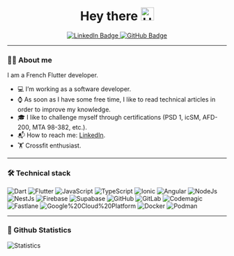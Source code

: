 <!-- Title start -->
<h1 align="center">
    Hey there
    <img src="https://media.giphy.com/media/hvRJCLFzcasrR4ia7z/giphy.gif" width="30px" alt="Hello"/>
</h1>
<!-- Title end -->

<!-- Badges start -->
<div align="center">
  <a href="https://www.linkedin.com/in/florentin-bouchez-258455131/">
    <img src="https://img.shields.io/badge/LinkedIn-blue?style=flat-square&logo=linkedin&logoColor=white" alt="LinkedIn Badge"/>
  </a>
  <a href="https://github.com/iTEEECH">
    <img src="https://img.shields.io/badge/GitHub-000000?style=flat-square&logo=GitHub&logoColor=white" alt="GitHub Badge"/>
  </a>
</div>
<!-- Badges end -->

<!-- Counter start -->
<div align="center">
<img src="https://komarev.com/ghpvc/?username=iTEEECH&style=flat-square&color=blue" alt=""/>
</div>
<!-- Counter end -->

---

### 👨‍💻 About me

I am a French Flutter developer.

- 💻 I’m working as a software developer.
- ⌚️ As soon as I have some free time, I like to read technical articles in order to improve my knowledge.
- 🎓 I like to challenge myself through certifications (PSD 1, icSM, AFD-200, MTA 98-382, etc.).
- 📬 How to reach me: [LinkedIn](https://www.linkedin.com/in/florentin-bouchez-258455131/).
- 🏋️‍ Crossfit enthusiast.

--- 

### 🛠 Technical stack

<!-- Technical stack start -->
![Dart](https://img.shields.io/badge/Dart-%2302569B.svg?style=flat-square&logo=Dart&logoColor=white)
![Flutter](https://img.shields.io/badge/Flutter-%2302569B.svg?style=flat-square&logo=Flutter&logoColor=white)
![JavaScript](https://img.shields.io/badge/JavaScript-yellow.svg?style=flat-square&logo=JavaScript&logoColor=white)
![TypeScript](https://img.shields.io/badge/TypeScript-007ACC?style=flat-square&logo=Typescript&logoColor=white)
![Ionic](https://img.shields.io/badge/Ionic-%2302569B.svg?style=flat-square&logo=Ionic&logoColor=white&color=blue)
![Angular](https://img.shields.io/badge/Angular-DD0031?style=flat-square&logo=Angular&logoColor=white)
![NodeJs](https://img.shields.io/badge/Node.Js-43853d?style=flat-square&logo=Node.js&logoColor=white)
![NestJs](https://img.shields.io/badge/NestJs-%23E0234E.svg?style=flat-square&logo=Nestjs&logoColor=white)
![Firebase](https://img.shields.io/badge/Firebase-1E1F20.svg?style=flat-square&logo=Firebase&logoColor=FFA611)
![Supabase](https://img.shields.io/badge/Supabase-3ECF8E?style=flat-square&logo=Supabase&logoColor=white)
![GitHub](https://img.shields.io/badge/GitHub-black.svg?style=flat-square&logo=GitHub&logoColor=white)
![GitLab](https://img.shields.io/badge/GitLab-white.svg?style=flat-square&logo=GitLab)
![Codemagic](https://img.shields.io/badge/Codemagic-white.svg?style=flat-square&logo=Codemagic)
![Fastlane](https://img.shields.io/badge/Fastlane-white.svg?style=flat-square&logo=Fastlane)
![Google%20Cloud%20Platform](https://img.shields.io/badge/-Google%20Cloud%20Platform-4285F4?style=flat-square&logo=google%20cloud&logoColor=white)
![Docker](https://img.shields.io/badge/Docker-46a2f1?style=flat-square&logo=Docker&logoColor=white)
![Podman](https://img.shields.io/badge/Podman-a81675?style=flat-square&logo=Podman&logoColor=white)
<!-- Technical stack end -->

--- 
### 🚀 Github Statistics

![Statistics](https://github-readme-stats.vercel.app/api?username=iTEEECH&theme=dark&show_icons=true)
